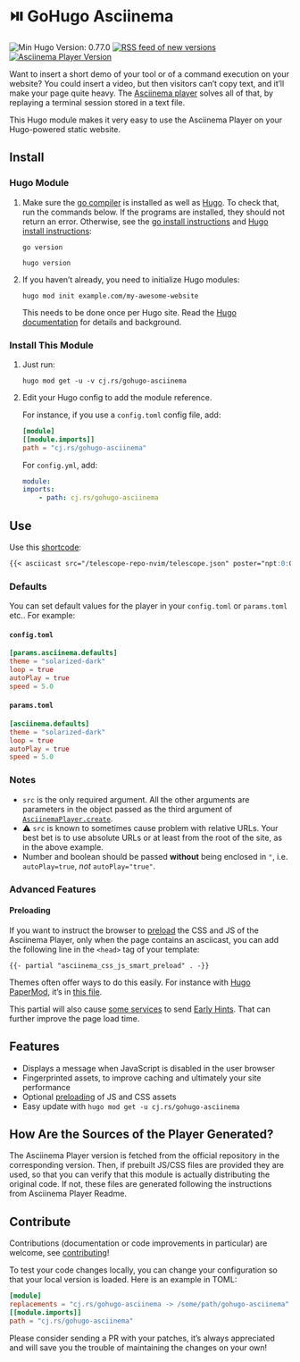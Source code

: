 <!-- insert
---
title: GoHugo Asciinema
description: "⏯️ Insert the Asciinema Player in your Hugo site with ease."
date: 2021-08-21T16:25:33
gometa: "cj.rs/gohugo-asciinema git https://github.com/cljoly/gohugo-asciinema"
tags:
- Hugo
- Asciinema
- Performance
---
{{< github_badge >}}

{{< rawhtml >}}
<div class="badges">
{{< /rawhtml >}}
end_insert -->
<!-- remove -->
# ⏯️ GoHugo Asciinema
<!-- end_remove -->

![Min Hugo Version: 0.77.0](https://img.shields.io/badge/min%20Hugo%20version-0.78.0-lightgrey?logo=hugo)
[![RSS feed of new versions](https://img.shields.io/badge/subscribe-with%20RSS-FFA500?logo=rss)](https://github.com/cljoly/gohugo-asciinema/releases.atom)
[![Asciinema Player Version](https://img.shields.io/github/v/tag/cljoly/gohugo-asciinema?label=asciinema%20player%20version&logo=asciinema)](https://github.com/cljoly/gohugo-asciinema/tags/)

<!-- insert
{{< rawhtml >}}
</div>
{{< /rawhtml >}}
end_insert -->

Want to insert a short demo of your tool or of a command execution on your website?
You could insert a video, but then visitors can’t copy text, and it’ll make your page quite heavy.
The [Asciinema player](https://github.com/asciinema/asciinema-player) solves all of that, by replaying a terminal session stored in a text file.

This Hugo module makes it very easy to use the Asciinema Player on your Hugo-powered static website.

## Install

### Hugo Module

1. Make sure the [go compiler](https://go.dev) is installed as well as [Hugo](https://gohugo.io).
   To check that, run the commands below. If the programs are installed, they should not return an error. Otherwise, see the [go install instructions](https://go.dev/doc/install) and [Hugo install instructions](https://gohugo.io/getting-started/quick-start/):
   ```
   go version
   ```
   ```
   hugo version
   ```

2. If you haven’t already, you need to initialize Hugo modules:
    ```
    hugo mod init example.com/my-awesome-website
    ```
    This needs to be done once per Hugo site.
    Read the [Hugo documentation](https://gohugo.io/hugo-modules/use-modules/) for details and background.

### Install This Module

1.  Just run:
    ```
    hugo mod get -u -v cj.rs/gohugo-asciinema
    ```

2.  Edit your Hugo config to add the module reference.

    For instance, if you use a `config.toml` config file, add:
    ``` toml
    [module]
    [[module.imports]]
    path = "cj.rs/gohugo-asciinema"
    ```

    For `config.yml`, add:
    ``` yaml
    module:
    imports:
        - path: cj.rs/gohugo-asciinema
    ```

## Use

Use this [shortcode](https://gohugo.io/content-management/shortcodes/):
<!-- remove -->
```md
{{< asciicast src="/telescope-repo-nvim/telescope.json" poster="npt:0:04" autoPlay=true loop=true >}}
```
<!-- end_remove -->
<!-- insert
```md
{{</* asciicast src="/telescope-repo-nvim/telescope.json" poster="npt:0:04" autoPlay=true loop=true */>}}
```
end_insert -->

### Defaults

You can set default values for the player in your `config.toml` or `params.toml` etc.. For example:

#### `config.toml`

```toml
[params.asciinema.defaults]
theme = "solarized-dark"
loop = true
autoPlay = true
speed = 5.0
```

#### `params.toml`

```toml
[asciinema.defaults]
theme = "solarized-dark"
loop = true
autoPlay = true
speed = 5.0
```

### Notes

* `src` is the only required argument. All the other arguments are parameters in the object passed as the third argument of [`AsciinemaPlayer.create`](https://docs.asciinema.org/manual/player/quick-start/#basic-usage).
* ⚠️  `src` is known to sometimes cause problem with relative URLs. Your best bet is to use absolute URLs or at least from the root of the site, as in the above example.
* Number and boolean should be passed **without** being enclosed in `"`, i.e. `autoPlay=true`, *not* `autoPlay="true"`.

### Advanced Features

#### Preloading

If you want to instruct the browser to [preload](https://developer.mozilla.org/en-US/docs/Web/HTML/Attributes/rel/preload) the CSS and JS of the Asciinema Player, only when the page contains an asciicast, you can add the following line in the `<head>` tag of your template:

```
{{- partial "asciinema_css_js_smart_preload" . -}}
```

Themes often offer ways to do this easily.
For instance with [Hugo PaperMod](https://github.com/adityatelange/hugo-PaperMod/), it’s in [this file](https://github.com/adityatelange/hugo-PaperMod/blob/b5f7118d826e663bfe76f56eba2baa028a384325/layouts/partials/extend_head.html).

This partial will also cause [some services](https://developers.cloudflare.com/pages/configuration/early-hints/) to send [Early Hints](https://developers.cloudflare.com/pages/platform/early-hints/).
That can further improve the page load time.

## Features

* Displays a message when JavaScript is disabled in the user browser
* Fingerprinted assets, to improve caching and ultimately your site performance
* Optional [preloading](#preloading) of JS and CSS assets
* Easy update with `hugo mod get -u cj.rs/gohugo-asciinema`

## How Are the Sources of the Player Generated?

The Asciinema Player version is fetched from the official repository in the corresponding version.
Then, if prebuilt JS/CSS files are provided they are used, so that you can verify that this module is actually distributing the original code.
If not, these files are generated following the instructions from Asciinema Player Readme.

## Contribute

Contributions (documentation or code improvements in particular) are welcome, see [contributing](https://cj.rs/docs/contribute/)!

To test your code changes locally, you can change your configuration so that your local version is loaded.
Here is an example in TOML:

```toml
[module]
replacements = "cj.rs/gohugo-asciinema -> /some/path/gohugo-asciinema"
[[module.imports]]
path = "cj.rs/gohugo-asciinema"
```

Please consider sending a PR with your patches, it’s always appreciated and will save you the trouble of maintaining the changes on your own!

